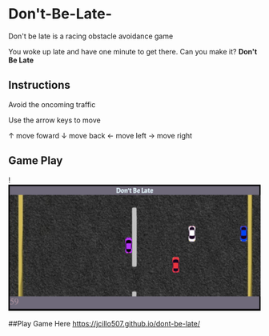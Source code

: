 # Don't-Be-Late-
Don't be late is a racing obstacle avoidance game

You woke up late and have one minute to get there. Can you make it?
**Don't Be Late**

## Instructions 
Avoid the oncoming traffic

Use the arrow keys to move

↑ move foward
↓ move back
← move left
→ move right

## Game Play
!![gameplay](screen-shot.png)

##Play Game Here
https://jcillo507.github.io/dont-be-late/
